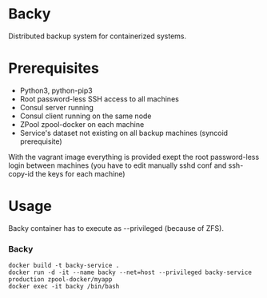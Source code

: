 # Backy
Distributed backup system for containerized systems.

# Prerequisites

- Python3, python-pip3
- Root password-less SSH access to all machines
- Consul server running
- Consul client running on the same node
- ZPool zpool-docker on each machine
- Service's dataset not existing on all backup machines (syncoid prerequisite)

With the vagrant image everything is provided exept the root password-less login
between machines (you have to edit manually sshd conf and ssh-copy-id the keys for each machine)

# Usage 
Backy container has to execute as --privileged (because of ZFS).


### Backy

```
docker build -t backy-service .
docker run -d -it --name backy --net=host --privileged backy-service production zpool-docker/myapp
docker exec -it backy /bin/bash
```
